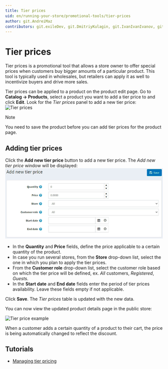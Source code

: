 ```yaml
---
title: Tier prices
uid: en/running-your-store/promotional-tools/tier-prices
author: git.AndreiMaz
contributors: git.exileDev, git.DmitriyKulagin, git.IvanIvanIvanov, git.mariannk
---
```


# Tier prices

Tier prices is a promotional tool that allows a store owner to offer special prices when customers buy bigger amounts of a particular product. This tool is typically used in wholesales, but retailers can apply it as well to incentivize buyers and drive more sales.

Tier prices can be applied to a product on the product edit page. Go to **Catalog → Products**, select a product you want to add a tier price to and click **Edit**. Look for the *Tier prices* panel to add a new tier price: ![Tier prices](_static/tier-prices/tier.png)

> [!NOTE]
> 
> You need to save the product before you can add tier prices for the product page.

## Adding tier prices

Click the **Add new tier price** button to add a new tier price. The *Add new tier price* window will be displayed: ![Adding tier prices](_static/tier-prices/add-new.jpg)

- In the **Quantity** and **Price** fields, define the price applicable to a certain quantity of the product.
- In case you run several stores, from the **Store** drop-down list, select the one in which you plan to apply the tier prices.
- From the **Customer role** drop-down list, select the customer role based on which the tier price will be defined, ex. *All* customers, *Registered*, *Guests*.
- In the **Start date** and **End date** fields enter the period of tier prices availability. Leave these fields empty if not applicable.

Click **Save**. The *Tier prices* table is updated with the new data.

You can now view the updated product details page in the public store:

![Tier price example](_static/tier-prices/TierPriceExample.jpg)

When a customer adds a certain quantity of a product to their cart, the price is being automatically changed to reflect the discount.

## Tutorials

- [Managing tier pricing](https://www.youtube.com/watch?v=ERE08UEDU58&t=10s)
